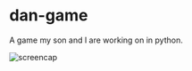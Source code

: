 dan-game
========

A game my son and I are working on in python. 

![screencap](http://media.davidkanter.com/Screenshot-2015-01-02-19.49.32.png)
